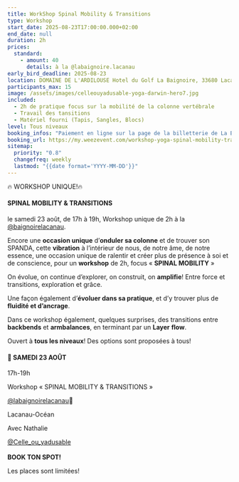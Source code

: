 ```yaml
---
title: WorkShop Spinal Mobility & Transitions
type: Workshop
start_date: 2025-08-23T17:00:00.000+02:00
end_date: null
duration: 2h
prices:
  standard:
    - amount: 40
      details: à la @labaignoire.lacanau
early_bird_deadline: 2025-08-23
location: DOMAINE DE L'ARDILOUSE Hotel du Golf La Baignoire, 33680 Lacanau
participants_max: 15
image: /assets/images/celleouyadusable-yoga-darwin-hero7.jpg
included:
  - 2h de pratique focus sur la mobilité de la colonne vertébrale
  - Travail des tansitions
  - Matériel fourni (Tapis, Sangles, Blocs)
level: Tous niveaux
booking_infos: "Paiement en ligne sur la page de la billetterie de La Baignoire "
booking_url: https://my.weezevent.com/workshop-yoga-spinal-mobility-transitions
sitemap:
  priority: "0.8"
  changefreq: weekly
  lastmod: "{{date format='YYYY-MM-DD'}}"
---
```

🔥 WORKSHOP UNIQUE!🔥

#### SPINAL MOBILITY & TRANSITIONS

le samedi 23 août, de 17h à 19h, Workshop unique de 2h à la [@baignoirelacanau](https://www.instagram.com/labaignoire.lacanau/).

Encore une **occasion unique** d’**onduler sa colonne** et de trouver son SPANDA, cette **vibration** à l’intérieur de nous, de notre âme, de notre essence, une occasion unique de ralentir et créer plus de présence à soi et de conscience, pour un **workshop** de 2h, focus « **SPINAL MOBILITY** »

On évolue, on continue d’explorer, on construit, on **amplifie**! Entre force et transitions, exploration et grâce.

Une façon également d’**évoluer dans sa pratique**, et d’y trouver plus de **fluidité et d’ancrage**.

Dans ce workshop également, quelques surprises, des transitions entre **backbends** et **armbalances**, en terminant par un **Layer** **flow**.

Ouvert à **tous les niveaux**! Des options sont proposées à tous!

#### 🪬 SAMEDI 23 AOÛT

17h-19h

Workshop « SPINAL MOBILITY & TRANSITIONS »

[@labaignoirelacanau](https://www.instagram.com/labaignoire.lacanau/)🤙

Lacanau-Océan

Avec Nathalie

[@Celle_ou_yadusable](https://www.instagram.com/celle_ou_yadusable/)\
\
**BOOK TON SPOT!**

Les places sont limitées!